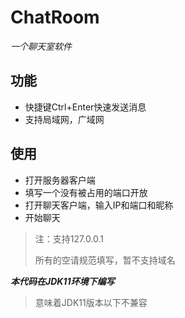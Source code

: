 # ChatRoom
*一个聊天室软件*  

## 功能
- 快捷键Ctrl+Enter快速发送消息
- 支持局域网，广域网

## 使用
- 打开服务器客户端
- 填写一个没有被占用的端口开放
- 打开聊天客户端，输入IP和端口和昵称
- 开始聊天
> 注：支持127.0.0.1
> 
> 所有的空请规范填写，暂不支持域名

***本代码在JDK11环境下编写***  
> 意味着JDK11版本以下不兼容
